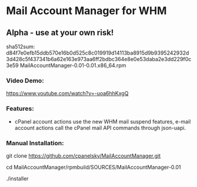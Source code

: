 Mail Account Manager for WHM
============================
Alpha - use at your own risk!
-------------------------------

sha512sum: d84f7e0efb15ddb570e16b0d525c8c019919d14113ba8915d9b9395242932d3d428c5f437341b6a62e163e973aa6ff2bdbc364e8e0e53daba2e3dd229f0c3e59  MailAccountManager-0.01-0.01.x86_64.rpm

### Video Demo:

https://www.youtube.com/watch?v=-uoa6hhKxgQ

### Features:

- cPanel account actions use the new WHM mail suspend features, e-mail account actions call the cPanel mail API commands through json-uapi.

### Manual Installation:

git clone https://github.com/cpanelsky/MailAccountManager.git

cd MailAccountManager/rpmbuild/SOURCES/MailAccountManager-0.01

./installer 
